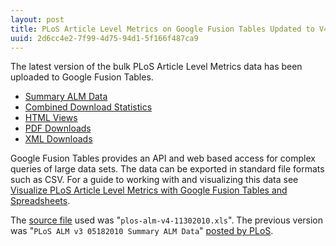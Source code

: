 ```yaml
--- 
layout: post
title: PLoS Article Level Metrics on Google Fusion Tables Updated to V4
uuid: 2d6cc4e2-7f99-4d75-94d1-5f166f487ca9
---
```


The latest version of the bulk PLoS Article Level Metrics data has been uploaded to Google Fusion Tables.

* [Summary ALM Data][summary]
* [Combined Download Statistics][combined]
* [HTML Views][html]
* [PDF Downloads][pdf]
* [XML Downloads][xml]

[summary]: http://www.google.com/fusiontables/DataSource?snapid=S240101ocLP
[combined]: http://www.google.com/fusiontables/DataSource?snapid=S240104Y_o6
[html]: http://www.google.com/fusiontables/DataSource?snapid=S240107H0-S
[pdf]: http://www.google.com/fusiontables/DataSource?snapid=S240110gzRp
[xml]: http://www.google.com/fusiontables/DataSource?snapid=S240105c1eQ

Google Fusion Tables provides an API and web based access for complex queries of large data sets. The data can be exported in standard file formats such as CSV. For a guide to working with and visualizing this data see [Visualize PLoS Article Level Metrics with Google Fusion Tables and Spreadsheets][visplos].

[visplos]: /2011/06/14/Visualize-PLoS-Article-Level-Metrics-with-Google-Fusion-Tables-and-Spreadsheets/

The [source file][sourcexls] used was "`plos-alm-v4-11302010.xls`". The previous version was "`PLoS ALM v3 05182010 Summary ALM Data`" [posted by PLoS][plosblog].

[sourcexls]: http://www.plosone.org/static/plos-alm.zip
[plosblog]: http://blogs.plos.org/plos/2010/07/plos-alm-data-in-google-fusion-tables/

